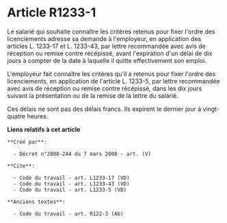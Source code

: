 # Article R1233-1

Le salarié qui souhaite connaître les critères retenus pour fixer l'ordre des licenciements adresse sa demande à l'employeur,
en application des articles L. 1233-17 et L. 1233-43, par lettre recommandée avec avis de réception ou remise contre
récépissé, avant l'expiration d'un délai de dix jours à compter de la date à laquelle il quitte effectivement son emploi. 

L'employeur fait connaître les critères qu'il a retenus pour fixer l'ordre des licenciements, en application de l'article L.
1233-5, par lettre recommandée avec avis de réception ou remise contre récépissé, dans les dix jours suivant la présentation
ou de la remise de la lettre du salarié. 

Ces délais ne sont pas des délais francs. Ils expirent le dernier jour à vingt-quatre heures.

**Liens relatifs à cet article**

	**Créé par**:

	  - Décret n°2008-244 du 7 mars 2008 - art. (V)

	**Cite**:

	  - Code du travail - art. L1233-17 (VD)
	  - Code du travail - art. L1233-43 (VD)
	  - Code du travail - art. L1233-5 (VD)

	**Anciens textes**:

	  - Code du travail - art. R122-3 (Ab)
